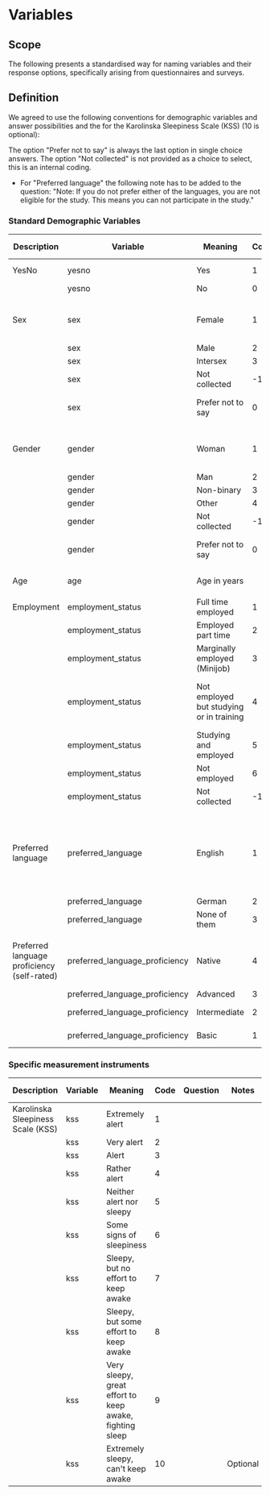 # Variables

## Scope

The following presents a standardised way for naming variables and their response options, specifically arising from questionnaires and surveys.

## Definition

We agreed to use the following conventions for demographic variables and answer possibilities and the for the Karolinska Sleepiness Scale (KSS) (10 is optional):

The option "Prefer not to say" is always the last option in single choice answers.
The option "Not collected" is not provided as a choice to select, this is an internal coding.
* For "Preferred language" the following note has to be added to the question:
"Note: If you do not prefer either of the languages, you are not eligible for the study.
       This means you can not participate in the study."


### Standard Demographic Variables


| Description        | Variable           | Meaning                                  | Code | Question              | Notes           | Meaning German | Question German |
|--------------------|--------------------|------------------------------------------|------|-----------------------|-----------------|----------------|-----------------|
| YesNo              | yesno              | Yes                                      | 1    |                       | binary question |   Ja           |                 |
|                    | yesno              | No                                       | 0    |                       |                 |   Nein         |                 |
|  |  |  |  |  |  |  |  |
| Sex                | sex                | Female                                   | 1    | Sex assigned at birth |                 |  Weiblich      | Bei der Geburt zugewiesenes Geschlecht |
|                    | sex                | Male                                     | 2    |                       |                 |  Männlich      |                  |
|                    | sex                | Intersex                                 | 3    |                       |                 |  Intersexuell  |  |
|                    | sex                | Not collected                            | -1   |                       |                 |  Nicht erhoben |  |
|                    | sex                | Prefer not to say                        | 0    |                       |                 |  Ich möchte keine Angaben dazu machen  |  |
|  |  |  |  |  |  |  |  |
| Gender             | gender             | Woman                                    | 1    |                       |                 |  Frau | Mit welchem Geschlecht identifizieren Sie sich? |
|                    | gender             | Man                                      | 2    |                       |                 |  Mann | |
|                    | gender             | Non-binary                               | 3    |                       |                 |  Nicht binär | | 
|                    | gender             | Other                                    | 4    |                       |                 |  Andere | | 
|                    | gender             | Not collected                            | -1   |                       |                 |  Nicht erhoben | |  
|                    | gender             | Prefer not to say                        | 0    |                       |                 |  Ich möchte keine Angaben dazu machen |  |
|  |  |  |  |  |  |  |  |
| Age                | age                | Age in years                             |      |  Age in years         | integer value   | Alter in Jahren | Alter in Jahren |
|  |  |  |  |  |  |  |  |
| Employment         | employment_status  | Full time employed                       | 1    |                       |                 | Vollzeit | |
|                    | employment_status  | Employed part time                       | 2    |                       |                 | Teilzeit | |
|                    | employment_status  | Marginally employed (Minijob)            | 3    |                       |                 | Geringfügig beschäftigt (Minijob) | | 
|                    | employment_status  | Not employed but studying or in training | 4    |                       |                 | Nicht beschäftigt aber in Studium oder Ausbildung | |
|                    | employment_status  | Studying and employed                    | 5    |                       |                 | Studium und beschäftigt | |
|                    | employment_status  | Not employed                             | 6    |                       |                 | Nicht beschäftigt | |
|                    | employment_status  | Not collected                            | -1   |                       |                 | Nicht erhoben | |
|  |  |  |  |  |  |  |  |
| Preferred language | preferred_language | English                                  | 1    | What is the language you prefer to do the study in?* |   | Englisch | In welcher Sprache würden Sie gerne an dieser Studie teilnehmen? |
|                    | preferred_language | German                                   | 2    |                       |                 | Deutsch |
|                    | preferred_language | None of them                             | 3    |                       |                 | Keine von diesen |
|  |  |  |  |  |  |  |  |
| Preferred language proficiency (self-rated) | preferred_language_proficiency | Native       | 4 |  |  | Muttersprache | Wie gut beherrschen Sie Ihre bevorzugte Sprache? |
|                                             | preferred_language_proficiency | Advanced     | 3 |  |  | Fortgeschritten |  |  
|                                             | preferred_language_proficiency | Intermediate | 2 |  |  | Mittleres Niveau |  |
|                                             | preferred_language_proficiency | Basic        | 1 |  |  | Grundlegende Kenntnisse |  |
  


### Specific measurement instruments

| Description        | Variable           | Meaning                                  | Code | Question              | Notes           | Meaning German | Question German |
|--------------------|--------------------|------------------------------------------|------|-----------------------|-----------------|----------------|-----------------|
| Karolinska Sleepiness Scale (KSS) | kss | Extremely alert | 1 |  |  |
|                             | kss | Very alert      | 2 |  |  |
|                             | kss | Alert           | 3 |  |  |
|                             | kss | Rather alert    | 4 |  |  |
|                             | kss | Neither alert nor sleepy | 5 |  |  |
|                             | kss | Some signs of sleepiness | 6 |  |  |
|                             | kss | Sleepy, but no effort to keep awake | 7 |  |  |
|                             | kss | Sleepy, but some effort to keep awake | 8 |  |  |
|                             | kss | Very sleepy, great effort to keep awake, fighting sleep | 9 |  |  |
|                             | kss | Extremely sleepy, can't keep awake | 10 |  | Optional |

